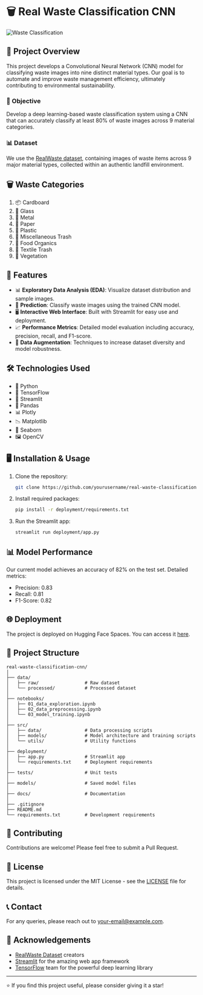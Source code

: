 # 🗑️ Real Waste Classification CNN

![Waste Classification](https://assets-a1.kompasiana.com/items/album/2021/03/14/dr-stone-fandomcom-1536x864-604dff978ede483a3b589c96.png?t=o&v=780)

## 🌟 Project Overview

This project develops a Convolutional Neural Network (CNN) model for classifying waste images into nine distinct material types. Our goal is to automate and improve waste management efficiency, ultimately contributing to environmental sustainability.

### 🎯 Objective

Develop a deep learning-based waste classification system using a CNN that can accurately classify at least 80% of waste images across 9 material categories.

### 📊 Dataset

We use the [RealWaste dataset](https://archive.ics.uci.edu/dataset/908/realwaste), containing images of waste items across 9 major material types, collected within an authentic landfill environment.

## 🗑️ Waste Categories

1. 📦 Cardboard
2. 🍾 Glass
3. 🥫 Metal
4. 📰 Paper
5. 🥤 Plastic
6. 🚮 Miscellaneous Trash
7. 🍎 Food Organics
8. 👕 Textile Trash
9. 🌿 Vegetation

## 🚀 Features

- 📊 **Exploratory Data Analysis (EDA)**: Visualize dataset distribution and sample images.
- 🔮 **Prediction**: Classify waste images using the trained CNN model.
- 🖥️ **Interactive Web Interface**: Built with Streamlit for easy use and deployment.
- 📈 **Performance Metrics**: Detailed model evaluation including accuracy, precision, recall, and F1-score.
- 🔄 **Data Augmentation**: Techniques to increase dataset diversity and model robustness.

## 🛠️ Technologies Used

- 🐍 Python
- 🧠 TensorFlow
- 🌊 Streamlit
- 🐼 Pandas
- 📊 Plotly
- 📉 Matplotlib
- 🌈 Seaborn
- 🖼️ OpenCV

## 🖥️ Installation & Usage

1. Clone the repository:
   ```bash
   git clone https://github.com/yourusername/real-waste-classification-cnn.git
   ```

2. Install required packages:
   ```bash
   pip install -r deployment/requirements.txt
   ```

3. Run the Streamlit app:
   ```bash
   streamlit run deployment/app.py
   ```

## 📊 Model Performance

Our current model achieves an accuracy of 82% on the test set. Detailed metrics:

- Precision: 0.83
- Recall: 0.81
- F1-Score: 0.82

## 🌐 Deployment

The project is deployed on Hugging Face Spaces. You can access it [here](https://huggingface.co/spaces/amariayudha/RealWaste_Prediction_Deep_Learning).

## 📁 Project Structure

```
real-waste-classification-cnn/
│
├── data/
│   ├── raw/                 # Raw dataset
│   └── processed/           # Processed dataset
│
├── notebooks/
│   ├── 01_data_exploration.ipynb
│   ├── 02_data_preprocessing.ipynb
│   └── 03_model_training.ipynb
│
├── src/
│   ├── data/                # Data processing scripts
│   ├── models/              # Model architecture and training scripts
│   └── utils/               # Utility functions
│
├── deployment/
│   ├── app.py               # Streamlit app
│   └── requirements.txt     # Deployment requirements
│
├── tests/                   # Unit tests
│
├── models/                  # Saved model files
│
├── docs/                    # Documentation
│
├── .gitignore
├── README.md
└── requirements.txt         # Development requirements
```

## 🤝 Contributing

Contributions are welcome! Please feel free to submit a Pull Request.

## 📄 License

This project is licensed under the MIT License - see the [LICENSE](LICENSE) file for details.

## 📞 Contact

For any queries, please reach out to [your-email@example.com](mailto:your-email@example.com).

## 🙏 Acknowledgements

- [RealWaste Dataset](https://archive.ics.uci.edu/dataset/908/realwaste) creators
- [Streamlit](https://streamlit.io/) for the amazing web app framework
- [TensorFlow](https://www.tensorflow.org/) team for the powerful deep learning library

---

⭐️ If you find this project useful, please consider giving it a star!